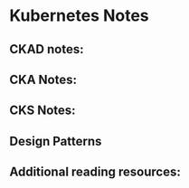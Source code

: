# Kubernetes Notes

## CKAD notes:

## CKA Notes:

## CKS Notes: 

## Design Patterns

## Additional reading resources:

